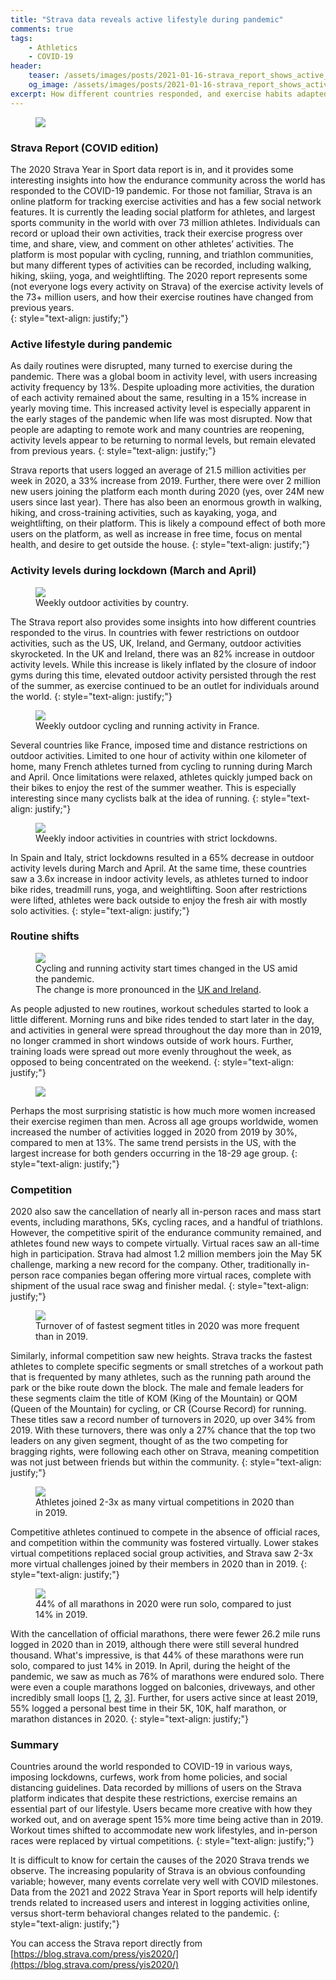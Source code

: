 ```yaml
---
title: "Strava data reveals active lifestyle during pandemic"
comments: true
tags:
    - Athletics
    - COVID-19
header:
    teaser: /assets/images/posts/2021-01-16-strava_report_shows_active_lifestyle_during_pandemic500x300.jpg
    og_image: /assets/images/posts/2021-01-16-strava_report_shows_active_lifestyle_during_pandemic500x300.jpg
excerpt: How different countries responded, and exercise habits adapted, to COVID-19.
---
```

<figure>
    <img src="/assets/images/posts/2021-01-16-strava_report_shows_active_lifestyle_during_pandemic.jpg">
</figure>

### Strava Report (COVID edition)
The 2020 Strava Year in Sport data report is in, and it provides some interesting insights into how the endurance community across the world has responded to the COVID-19 pandemic. For those not familiar, Strava is an online platform for tracking exercise activities and has a few social network features. It is currently the leading social platform for athletes, and largest sports community in the world with over 73 million athletes. Individuals can record or upload their own activities, track their exercise progress over time, and share, view, and comment on other athletes’ activities. The platform is most popular with cycling, running, and triathlon communities, but many different types of activities can be recorded, including walking, hiking, skiing, yoga, and weightlifting. The 2020 report represents some (not everyone logs every activity on Strava) of the exercise activity levels of the 73+ million users, and how their exercise routines have changed from previous years.  
{: style="text-align: justify;"}

### Active lifestyle during pandemic
As daily routines were disrupted, many turned to exercise during the pandemic. There was a global boom in activity level, with users increasing activity frequency by 13%. Despite uploading more activities, the duration of each activity remained about the same, resulting in a 15% increase in yearly moving time. This increased activity level is especially apparent in the early stages of the pandemic when life was most disrupted. Now that people are adapting to remote work and many countries are reopening, activity levels appear to be returning to normal levels, but remain elevated from previous years.
{: style="text-align: justify;"}

Strava reports that users logged an average of 21.5 million activities per week in 2020, a 33% increase from 2019. Further, there were over 2 million new users joining the platform each month during 2020 (yes, over 24M new users since last year). There has also been an enormous growth in walking, hiking, and cross-training activities, such as kayaking, yoga, and weightlifting, on their platform. This is likely a compound effect of both more users on the platform, as well as increase in free time, focus on mental health, and desire to get outside the house.
{: style="text-align: justify;"}

### Activity levels during lockdown (March and April)
<figure>
    <img src="/assets/images/posts/2021-01-16-strava_report_data_by_country.jpg">
    <figcaption>Weekly outdoor activities by country.</figcaption>
</figure>

The Strava report also provides some insights into how different countries responded to the virus. In countries with fewer restrictions on outdoor activities, such as the US, UK, Ireland, and Germany, outdoor activities skyrocketed. In the UK and Ireland, there was an 82% increase in outdoor activity levels. While this increase is likely inflated by the closure of indoor gyms during this time, elevated outdoor activity persisted through the rest of the summer, as exercise continued to be an outlet for individuals around the world. 
{: style="text-align: justify;"}

<figure>
    <img src="/assets/images/posts/2021-01-16-strava_report_france_activities.jpg">
    <figcaption>Weekly outdoor cycling and running activity in France.</figcaption>
</figure>

Several countries like France, imposed time and distance restrictions on outdoor activities. Limited to one hour of activity within one kilometer of home, many French athletes turned from cycling to running during March and April. Once limitations were relaxed, athletes quickly jumped back on their bikes to enjoy the rest of the summer weather. This is especially interesting since many cyclists balk at the idea of running. 
{: style="text-align: justify;"}

<figure>
    <img src="/assets/images/posts/2021-01-16-strava_report_indoor_activity_spike.jpg">
    <figcaption>Weekly indoor activities in countries with strict lockdowns.</figcaption>
</figure>

In Spain and Italy, strict lockdowns resulted in a 65% decrease in outdoor activity levels during March and April. At the same time, these countries saw a 3.6x increase in indoor activity levels, as athletes turned to indoor bike rides, treadmill runs, yoga, and weightlifting. Soon after restrictions were lifted, athletes were back outside to enjoy the fresh air with mostly solo activities. 
{: style="text-align: justify;"}

### Routine shifts
<figure>
    <img src="/assets/images/posts/2021-01-16-strava_report_activity_start_times_USA.JPG">
    <figcaption>Cycling and running activity start times changed in the US amid the pandemic.<br>
    The change is more pronounced in the <a href="/assets/images/posts/2021-01-16-strava_report_activity_start_times_UK.JPG">UK and Ireland</a>.</figcaption>
</figure>

As people adjusted to new routines, workout schedules started to look a little different. Morning runs and bike rides tended to start later in the day, and activities in general were spread throughout the day more than in 2019, no longer crammed in short windows outside of work hours. Further, training loads were spread out more evenly throughout the week, as opposed to being concentrated on the weekend. 
{: style="text-align: justify;"}

<figure>
    <img src="/assets/images/posts/2021-01-16-strava_report_activity_growth.jpg">
</figure>

Perhaps the most surprising statistic is how much more women increased their exercise regimen than men. Across all age groups worldwide, women increased the number of activities logged in 2020 from 2019 by 30%, compared to men at 13%. The same trend persists in the US, with the largest increase for both genders occurring in the 18-29 age group. 
{: style="text-align: justify;"}

### Competition
2020 also saw the cancellation of nearly all in-person races and mass start events, including marathons, 5Ks, cycling races, and a handful of triathlons. However, the competitive spirit of the endurance community remained, and athletes found new ways to compete virtually. Virtual races saw an all-time high in participation. Strava had almost 1.2 million members join the May 5K challenge, marking a new record for the company. Other, traditionally in-person race companies began offering more virtual races, complete with shipment of the usual race swag and finisher medal. 
{: style="text-align: justify;"}

<figure>
    <img src="/assets/images/posts/2021-01-16-strava_report_koms.jpg">
    <figcaption>Turnover of of fastest segment titles in 2020 was more frequent than in 2019.</figcaption>
</figure>

Similarly, informal competition saw new heights. Strava tracks the fastest athletes to complete specific segments or small stretches of a workout path that is frequented by many athletes, such as the running path around the park or the bike route down the block. The male and female leaders for these segments claim the title of KOM (King of the Mountain) or QOM (Queen of the Mountain) for cycling, or CR (Course Record) for running. These titles saw a record number of turnovers in 2020, up over 34% from 2019. With these turnovers, there was only a 27% chance that the top two leaders on any given segment, thought of as the two competing for bragging rights, were following each other on Strava, meaning competition was not just between friends but within the community. 
{: style="text-align: justify;"}

<figure>
    <img src="/assets/images/posts/2021-01-16-strava_report_challenge_joins.jpg">
    <figcaption>Athletes joined 2-3x as many virtual competitions in 2020 than in 2019.</figcaption>
</figure>

Competitive athletes continued to compete in the absence of official races, and competition within the community was fostered virtually. Lower stakes virtual competitions replaced social group activities, and Strava saw 2-3x more virtual challenges joined by their members in 2020 than in 2019.
{: style="text-align: justify;"}

<figure>
    <img src="/assets/images/posts/2021-01-16-strava_report_solo_marathons.JPG">
    <figcaption>44% of all marathons in 2020 were run solo, compared to just 14% in 2019.</figcaption>
</figure>

With the cancellation of official marathons, there were fewer 26.2 mile runs logged in 2020 than in 2019, although there were still several hundred thousand. What's impressive, is that 44% of these marathons were run solo, compared to just 14% in 2019. In April, during the height of the pandemic, we saw as much as 76% of marathons were endured solo. There were even a couple marathons logged on balconies, driveways, and other incredibly small loops [[1](https://www.cnbc.com/2020/04/01/elisha-nochomovitz-ran-marathon-on-his-balcony-amid-covid-19-pandemic.html), [2](https://www.runnersworld.com/uk/news/a31973701/runner-half-marathon-balcony/), [3](https://www.runnersworld.com/news/a32347038/marathons-novelty-runs-during-coronavirus/)]. Further, for users active since at least 2019, 55% logged a personal best time in their 5K, 10K, half marathon, or marathon distances in 2020. 
{: style="text-align: justify;"}

### Summary
Countries around the world responded to COVID-19 in various ways, imposing lockdowns, curfews, work from home policies, and social distancing guidelines. Data recorded by millions of users on the Strava platform indicates that despite these restrictions, exercise remains an essential part of our lifestyle. Users became more creative with how they worked out, and on average spent 15% more time being active than in 2019. Workout times shifted to accommodate new work lifestyles, and in-person races were replaced by virtual competitions.
{: style="text-align: justify;"}

It is difficult to know for certain the causes of the 2020 Strava trends we observe. The increasing popularity of Strava is an obvious confounding variable; however, many events correlate very well with COVID milestones. Data from the 2021 and 2022 Strava Year in Sport reports will help identify trends related to increased users and interest in logging activities online, versus short-term behavioral changes related to the pandemic. 
{: style="text-align: justify;"}

You can access the Strava report directly from [https://blog.strava.com/press/yis2020/](https://blog.strava.com/press/yis2020/)
